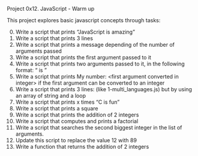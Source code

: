 Project 0x12. JavaScript - Warm up

This project explores basic javascript concepts through tasks:

  0. Write a script that prints “JavaScript is amazing”
  1. Write a script that prints 3 lines
  2. Write a script that prints a message depending of the number of arguments passed
  3. Write a script that prints the first argument passed to it
  4. Write a script that prints two arguments passed to it, in the following format: “ is ”
  5. Write a script that prints My number: \<first argument converted in integer> if the first argument can be converted to an integer
  6. Write a script that prints 3 lines: (like 1-multi\_languages.js) but by using an array of string and a loop
  7. Write a script that prints x times “C is fun”
  8. Write a script that prints a square
  9. Write a script that prints the addition of 2 integers
 10. Write a script that computes and prints a factorial
 11. Write a script that searches the second biggest integer in the list of arguments.
 12. Update this script to replace the value 12 with 89
 13. Write a function that returns the addition of 2 integers
